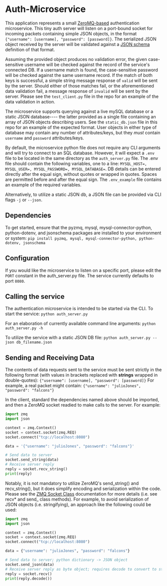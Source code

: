 # Auth-Microservice

This application represents a small [ZeroMQ-based](https://zeromq.org/) authentication microservice. This tiny auth server will listen on a port-bound socket for incoming packets containing simple JSON objects, in the format `{"username": [username], "password": [password]}`. The serialized JSON object received by the server will be validated against a [JSON schema](https://json-schema.org/understanding-json-schema/about.html) definition of that format.

Assuming the provided object produces no validation error, the given case-sensitive username will be checked against the record of the service's connected DB. If a username match is found, the case-sensitive password will be checked against the same username record. If the match of both keys is successful, a simple string message response of `valid` will be sent by the server. Should either of those matches fail, or the aforementioned data validation fail, a message response of `invalid` will be sent by the server. Please see the `test_client.py` file in the repo for an example of the data validation in action.

The microservice supports querying against a live mySQL database or a static JSON database---- the latter provided as a single file containing an array of JSON objects describing users. See the `static_db.json` file in this repo for an example of the expected format. User objects in either type of database may contain any number of attributes/keys, but they _must_ contain `username` and `password` attributes/keys.

By default, the microservice python file does not require any CLI arguments and will try to connect to an SQL database. However, it will expect a `.env` file to be located in the same directory as the `auth_server.py` file. The .env file should contain the following variables, one to a line: `MYSQL_HOST=, MYSQL_USER=, MYSQL_PASSWORD=, MYSQL_DATABASE=`. DB details can be entered directly after the equal sign, without quotes or wrapped in quotes. Spaces are permitted before and after the equal sign. The `.env_example` file contains an example of the required variables.

Alternatively, to utilize a static JSON db, a JSON file can be provided via CLI flags `-j` or `--json`.

## Dependencies

To get started, ensure that the pyzmq, mysql, mysql-connector-python, python-dotenv, and jsonschema packages are installed to your environment or system:
`pip install pyzmq, mysql, mysql-connector-python, python-dotenv, jsonschema`

## Configuration

If you would like the microservice to listen on a specific port, please edit the `PORT` constant in the auth_server.py file. The service currently defaults to port `8080`.

## Calling the service

The authentication microservice is intended to be started via the CLI. To start the service:
`python auth_server.py`

For an elaboration of currently available command line arguments:
`python auth_server.py -h`

To utilize the service with a static JSON DB file:
`python auth_server.py --json db_filename.json`

## Sending and Receiving Data

The contents of data requests sent to the service must be sent strictly in the following format (with values in brackets replaced with **strings** wrapped in double-quotes):
`{"username": [username], "password": [password]}`
For example, a real packet might contain:
`{"username": "julioJones", "password": "falcons"}`

In the client, standard the dependencies named above should be imported, and then a ZeroMQ socket readied to make calls to the server. For example:

```python
import zmq
import json

context = zmq.Context()
socket = context.socket(zmq.REQ)
socket.connect("tcp://localhost:8080")

data = '{"username": "julioJones", "password": "falcons"}'

# Send data to server
socket.send_string(data)
# Receive server reply
reply = socket.recv_string()
print(reply)
```

Notably, it is not mandatory to utilize ZeroMQ's send_string() and recv_string(), but it does simplify encoding and serialization within the code. Please see the [ZMQ Socket Class](https://pyzmq.readthedocs.io/en/latest/api/zmq.html#zmq.Socket) documentation for more details (i.e. see recv\* and send\_ class methods). For example, to avoid serialization of JSON objects (i.e. stringifying), an approach like the following could be used:

```python
import zmq
import json

context = zmq.Context()
socket = context.socket(zmq.REQ)
socket.connect("tcp://localhost:8080")

data = {"username": "julioJones", "password": "falcons"}

# Send data to server; python dictionary -> JSON object
socket.send_json(data)
# Receive server reply as byte object; requires decode to convert to string
reply = socket.recv()
print(reply.decode())
```
